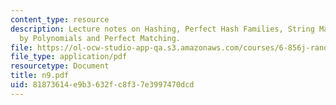 ```yaml
---
content_type: resource
description: Lecture notes on Hashing, Perfect Hash Families, String Matching, Fingerprints
  by Polynomials and Perfect Matching.
file: https://ol-ocw-studio-app-qa.s3.amazonaws.com/courses/6-856j-randomized-algorithms-fall-2002/81873614e9b3632fc8f37e3997470dcd_n9.pdf
file_type: application/pdf
resourcetype: Document
title: n9.pdf
uid: 81873614-e9b3-632f-c8f3-7e3997470dcd
---
```

